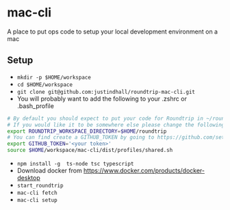 # mac-cli
A place to put ops code to setup your local development environment on a mac
## Setup
- ```mkdir -p $HOME/workspace```
- ```cd $HOME/workspace```
- ```git clone git@github.com:justindhall/roundtrip-mac-cli.git```
- You will probably want to add the following to your .zshrc or .bash_profile
```bash
# By default you should expect to put your code for Roundtrip in ~/roundtrip
# If you would like it to be somewhere else please change the following
export ROUNDTRIP_WORKSPACE_DIRECTORY=$HOME/roundtrip 
# You can find create a GITHUB_TOKEN by going to https://github.com/settings/tokens 
export GITHUB_TOKEN='<your token>'
source $HOME/workspace/mac-cli/dist/profiles/shared.sh
```
- ``npm install -g  ts-node tsc typescript``
- Download docker from https://www.docker.com/products/docker-desktop
- ``start_roundtrip``
- ```mac-cli fetch```
- ```mac-cli setup```
